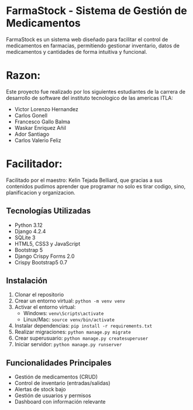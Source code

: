 # FarmaStock - Sistema de Gestión de Medicamentos

FarmaStock es un sistema web diseñado para facilitar el control de medicamentos en farmacias, permitiendo gestionar inventario, datos de medicamentos y cantidades de forma intuitiva y funcional.

# Razon:

Este proyecto fue realizado por los siguientes estudiantes de la carrera de desarrollo de software del instituto tecnologico de las americas ITLA:

- Victor Lorenzo Hernandez
- Carlos Gonell
- Francesco Gallo Balma
- Waskar Enriquez Añil
- Ador Santiago
- Carlos Valerio Feliz

# Facilitador:

Facilitado por el maestro: Kelin Tejada Belliard, que gracias a sus contenidos pudimos aprender que programar no solo es tirar codigo, sino, planificacion y organizacion.

## Tecnologías Utilizadas

- Python 3.12
- Django 4.2.4
- SQLite 3
- HTML5, CSS3 y JavaScript
- Bootstrap 5
- Django Crispy Forms 2.0
- Crispy Bootstrap5 0.7



## Instalación

1. Clonar el repositorio
2. Crear un entorno virtual: `python -m venv venv`
3. Activar el entorno virtual:
   - Windows: `venv\Scripts\activate`
   - Linux/Mac: `source venv/bin/activate`
4. Instalar dependencias: `pip install -r requirements.txt`
5. Realizar migraciones: `python manage.py migrate`
6. Crear superusuario: `python manage.py createsuperuser`
7. Iniciar servidor: `python manage.py runserver`

## Funcionalidades Principales

- Gestión de medicamentos (CRUD)
- Control de inventario (entradas/salidas)
- Alertas de stock bajo
- Gestión de usuarios y permisos
- Dashboard con información relevante
